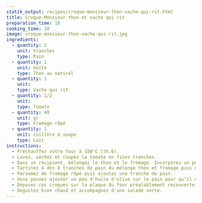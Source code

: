 ```yaml
---
statik_output: recipes/croque-monsieur-thon-vache-qui-rit.html
title: Croque-Monsieur thon et vache qui rit
preparation_time: 10
cooking_time: 10
image: croque-monsieur-thon-vache-qui-rit.jpg
ingredients:
  - quantity: 2
    unit: tranches
    type: Pain
  - quantity: 1
    unit: boîte
    type: Thon au naturel
  - quantity: 1
    unit:
    type: Vache qui rit
  - quantity: 1/2
    unit:
    type: Tomate
  - quantity: 40
    unit: gr
    type: Fromage râpé
  - quantity: 1
    unit: cuillère à soupe
    type: Lait
instructions:
  - Préchauffez votre four à 180°C (th.6).
  - Lavez, séchez et coupez la tomate en fines tranches.
  - Dans un récipient, mélangez le thon et le fromage. Incorporez un peu de lait si la pâte obtenue est trop compacte.
  - Tartinez 4 des 8 tranches de pain du mélange thon et fromage puis déposez quelquesrondelles de tomates.
  - Parsemez de fromage râpé puis ajoutez une tranche de pain.
  - Vous pouvez ajouter un peu d'huile d'olive sur le pain pour qu'il ne s'assèche pas.
  - Déposez ces croques sur la plaque du four préalablement recouverte d'une feuille d'aluminium et enfournez pour 10 min environ.
  - Dégustez bien chaud et accompagnez d'une salade verte.
---
```

